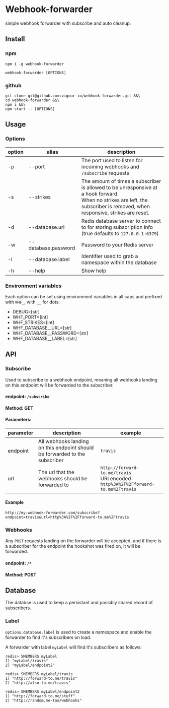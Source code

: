 # Webhook-forwarder
simple webhook forwarder with subscribe and auto cleanup.

## Install

### npm
```
npm i -g webhook-forwarder
```
```
webhook-forwarder [OPTIONS]
```
### github

```
git clone git@github.com:vigour-io/webhook-forwarder.git &&\
cd webhook-forwarder &&\
npm i &&\
npm start -- [OPTIONS]
```

## Usage


### Options

| option | alias | description |
| --- | --- | --- |
| -p | --port | The port used to listen for incoming webhooks and `/subscribe` requests |
| -s | --strikes | The amount of times a subscriber is allowed to be unresponsive at a hook forward. <br> When no strikes are left, the subscriber is removed, when responsive, strikes are reset. |
| -d | --database.url | Redis database server to connect to for storing subscription info (true defaults to `127.0.0.1:6379`) |
| -w | --database.password | Password to your Redis server |
| -l | --database.label | Identifier used to grab a namespace within the database |
| -h | --help | Show help |


### Environment variables
Each option can be set using environment variables in all caps and prefixed with `WHF_`, with `__` for dots.
- DEBUG=[str]
- WHF_PORT=[int]
- WHF_STRIKES=[int]
- WHF_DATABASE__URL=[str]
- WHF_DATABASE__PASSWORD=[str]
- WHF_DATABASE__LABEL=[str]

## API

### Subscribe
Used to subscribe to a webhook endpoint, meaning all webhooks landing on this endpoint will be forwarded to the subscriber.

#### endpoint: `/subscribe`

#### Method: GET

#### Parameters:

| parameter | description | example |
| --- | --- | --- |
| endpoint | All webhooks landing on this endpoint should be forwarded to the subscriber | `travis` |
| url | The url that the webhooks should be forwarded to | `http://forward-to.me/travis` <br> URI encoded <br> `http%3A%2F%2Fforward-to.me%2Ftravis` |

#### Example
```
http://my-webhook-forwarder.com/subscribe?endpoint=travis&url=http%3A%2F%2Fforward-to.me%2Ftravis
```

### Webhooks
Any `POST` requests landing on the forwarder will be accepted, and if there is a subscriber for the endpoint the hookshot was fired on, it will be forwarded.

#### endpoint: `/*`

#### Method: POST

## Database

The databse is used to keep a persistant and possibly shared record of subscribers.

### Label

`options.database.label` is used to create a namespace and enable the forwarder to find it's subscribers on load.

A forwarder with label `myLabel` will find it's subscribers as follows:

```
redis> SMEMBERS myLabel
1) "myLabel/travis"
2) "myLabel/endpoint2"

redis> SMEMBERS myLabel/travis
1) "http://forward-to.me/travis"
2) "http://also-to.me/travis"

redis> SMEMBERS myLabel/endpoint2
1) "http://forward-to.me/stuff"
2) "http://random.me-too/webhooks"
```
